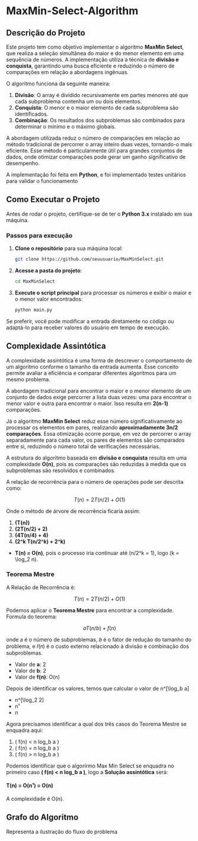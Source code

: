 # MaxMin-Select-Algorithm

## Descrição do Projeto

Este projeto tem como objetivo implementar o algoritmo **MaxMin Select**, que realiza a seleção simultânea do maior e do menor elemento em uma sequência de números. A implementação utiliza a técnica de **divisão e conquista**, garantindo uma busca eficiente e reduzindo o número de comparações em relação a abordagens ingênuas.

O algoritmo funciona da seguinte maneira:
1. **Divisão**: O array é dividido recursivamente em partes menores até que cada subproblema contenha um ou dois elementos.
2. **Conquista**: O menor e o maior elemento de cada subproblema são identificados.
3. **Combinação**: Os resultados dos subproblemas são combinados para determinar o mínimo e o máximo globais.

A abordagem utilizada reduz o número de comparações em relação ao método tradicional de percorrer o array inteiro duas vezes, tornando-o mais eficiente. Esse método é particularmente útil para grandes conjuntos de dados, onde otimizar comparações pode gerar um ganho significativo de desempenho.

A implementação foi feita em **Python**, e foi implementado testes unitários para validar o funcionamento


## Como Executar o Projeto

Antes de rodar o projeto, certifique-se de ter o **Python 3.x** instalado em sua máquina.

### Passos para execução

1. **Clone o repositório** para sua máquina local:
   ```bash
   git clone https://github.com/seuusuario/MaxMinSelect.git
   ```
2. **Acesse a pasta do projeto**:
   ```bash
   cd MaxMinSelect
   ```
3. **Execute o script principal** para processar os números e exibir o maior e o menor valor encontrados:
   ```bash
   python main.py
   ```
   
Se preferir, você pode modificar a entrada diretamente no código ou adaptá-lo para receber valores do usuário em tempo de execução.


## Complexidade Assintótica

A complexidade assintótica é uma forma de descrever o comportamento de um algoritmo conforme o tamanho da entrada aumenta. Esse conceito permite avaliar a eficiência e comparar diferentes algoritmos para um mesmo problema.

A abordagem tradicional para encontrar o maior e o menor elemento de um conjunto de dados exige percorrer a lista duas vezes: uma para encontrar o menor valor e outra para encontrar o maior. Isso resulta em **2(n-1)** comparações.

Já o algoritmo **MaxMin Select** reduz esse número significativamente ao processar os elementos em pares, realizando **aproximadamente 3n/2 comparações**. Essa otimização ocorre porque, em vez de percorrer o array separadamente para cada valor, os pares de elementos são comparados entre si, reduzindo o número total de verificações necessárias.

A estrutura do algoritmo baseada em **divisão e conquista** resulta em uma complexidade **O(n)**, pois as comparações são reduzidas à medida que os subproblemas são resolvidos e combinados.

A relação de recorrência para o número de operações pode ser descrita como:

```math
T(n) = 2T(n/2) + O(1)
```

Onde o método de árvore de recorrência ficaria assim:
1. **(T(n))**
2. **(2T(n/2) + 2)**
3. **(4T(n/4) + 4)**
4. **(2^k T(n/2^k) + 2^k)**
- **T(n) = O(n)**, pois o processo iria continuar até (n/2^k = 1), logo (k = \log_2 n).

### Teorema Mestre
A Relação de Recorrência é:

```math
T(n) = 2T(n/2) + O(1)
```

Podemos aplicar o **Teorema Mestre** para encontrar a complexidade. Formula do teorema:

```math
aT(n/b) + f(n)
```

onde 𝑎 é o número de subproblemas, 𝑏 é o fator de redução do tamanho do problema, e 𝑓(𝑛) é o custo externo relacionado à divisão e combinação dos subproblemas.

- Valor de **a**: 2
- Valor de **b**: 2
- Valor de **f(n)**: O(n)

Depois de identificar os valores, temos que calcular o valor de n^[\log_b a] 
- n^[\log_2 2]
- n¹
- n

Agora precisamos identificar a qual dos três casos do Teorema Mestre se enquadra aqui:
1. ( f(n) < n log_b a )
2. ( f(n) = n log_b a )
3. ( f(n) > n log_b a )

Podemos identificar que o algorírmo Max Min Select se enquadra no primeiro caso **( f(n) < n log_b a )**, logo a **Solução assintótica** será:

#### T(n) = O(n¹) = O(n)

A complexidade é O(n).

## Grafo do Algoritmo
Representa a ilustração do fluxo do problema


